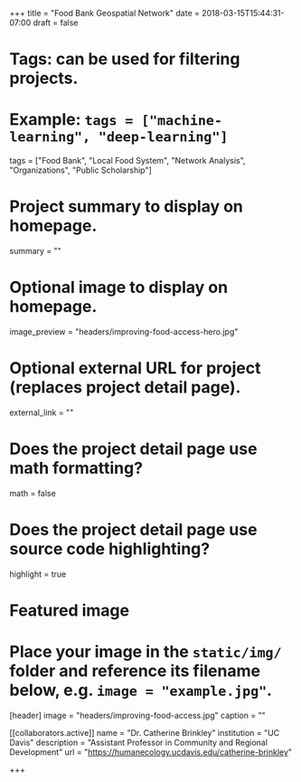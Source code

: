 +++
title = "Food Bank Geospatial Network"
date = 2018-03-15T15:44:31-07:00
draft = false

# Tags: can be used for filtering projects.
# Example: `tags = ["machine-learning", "deep-learning"]`
tags = ["Food Bank", "Local Food System", "Network Analysis", "Organizations", "Public Scholarship"]

# Project summary to display on homepage.
summary = ""

# Optional image to display on homepage.
image_preview = "headers/improving-food-access-hero.jpg"

# Optional external URL for project (replaces project detail page).
external_link = ""

# Does the project detail page use math formatting?
math = false

# Does the project detail page use source code highlighting?
highlight = true

# Featured image
# Place your image in the `static/img/` folder and reference its filename below, e.g. `image = "example.jpg"`.
[header]
image = "headers/improving-food-access.jpg"
caption = ""

[[collaborators.active]]
	name = "Dr. Catherine Brinkley"
	institution = "UC Davis"
	description = "Assistant Professor in Community and Regional Development"
	url = "https://humanecology.ucdavis.edu/catherine-brinkley"

+++
